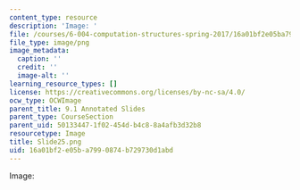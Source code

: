 ```yaml
---
content_type: resource
description: 'Image: '
file: /courses/6-004-computation-structures-spring-2017/16a01bf2e05ba7990874b729730d1abd_Slide25.png
file_type: image/png
image_metadata:
  caption: ''
  credit: ''
  image-alt: ''
learning_resource_types: []
license: https://creativecommons.org/licenses/by-nc-sa/4.0/
ocw_type: OCWImage
parent_title: 9.1 Annotated Slides
parent_type: CourseSection
parent_uid: 50133447-1f02-454d-b4c8-8a4afb3d32b8
resourcetype: Image
title: Slide25.png
uid: 16a01bf2-e05b-a799-0874-b729730d1abd
---
```

Image: 